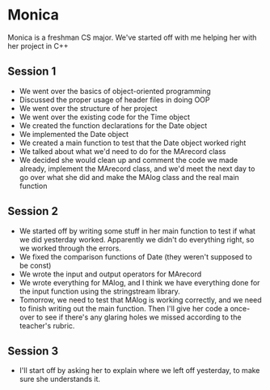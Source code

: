 Monica
======
Monica is a freshman CS major.  We've started off with me helping her with her project in C++

Session 1
----------
* We went over the basics of object-oriented programming
* Discussed the proper usage of header files in doing OOP
* We went over the structure of her project
* We went over the existing code for the Time object
* We created the function declarations for the Date object
* We implemented the Date object
* We created a main function to test that the Date object worked right
* We talked about what we'd need to do for the MArecord class
* We decided she would clean up and comment the code we made already, implement the MArecord class, and we'd meet the next day to go over what she did and make the MAlog class and the real main function

Session 2
----------
* We started off by writing some stuff in her main function to test if what we did yesterday worked.  Apparently we didn't do everything right, so we worked through the errors.
* We fixed the comparison functions of Date (they weren't supposed to be const)
* We wrote the input and output operators for MArecord
* We wrote everything for MAlog, and I think we have everything done for the input function using the stringstream library.
* Tomorrow, we need to test that MAlog is working correctly, and we need to finish writing out the main function.  Then I'll give her code a once-over to see if there's any glaring holes we missed according to the teacher's rubric.

Session 3
----------
* I'll start off by asking her to explain where we left off yesterday, to make sure she understands it.
